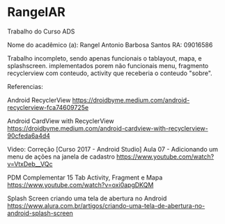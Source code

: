# RangelAR
Trabalho do Curso ADS

Nome do acadêmico (a): Rangel Antonio Barbosa Santos
RA: 09016586

Trabalho incompleto, sendo apenas funcionais o tablayout, mapa, e splashscreen.
implementados porem não funcionais menu, fragmento recyclerview com conteudo, activity que receberia o conteudo "sobre".

Referencias:

Android RecyclerView
https://droidbyme.medium.com/android-recyclerview-fca74609725e

Android CardView with RecyclerView
https://droidbyme.medium.com/android-cardview-with-recyclerview-90cfeda6a4d4

Video: Correção [Curso 2017 - Android Studio] Aula 07 - Adicionando um menu de ações na janela de cadastro
https://www.youtube.com/watch?v=VtxDeb__VQc

PDM Complementar 15 Tab Activity, Fragment e Mapa
https://www.youtube.com/watch?v=oxi0apgDKQM

Splash Screen criando uma tela de abertura no Android
https://www.alura.com.br/artigos/criando-uma-tela-de-abertura-no-android-splash-screen
